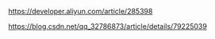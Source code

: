 https://developer.aliyun.com/article/285398

https://blog.csdn.net/qq_32786873/article/details/79225039
